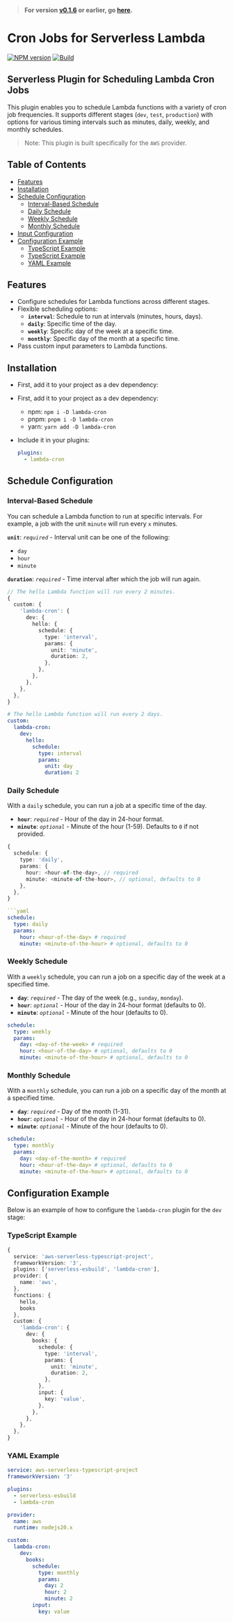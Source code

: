<!-- @format -->

> **For version [v0.1.6](https://github.com/levi-20/lambda-cron/releases/tag/0.1.6) or earlier, go [here](https://github.com/levi-20/lambda-cron/tree/9a19b5391d00ee46e322f37f67573b37ead3f0e7).**

# Cron Jobs for Serverless Lambda

[![NPM version](https://img.shields.io/npm/v/lambda-cron.svg)](https://www.npmjs.com/package/lambda-cron)
[![Build](https://github.com/levi-20/cronify/actions/workflows/ci.yml/badge.svg)](https://github.com/levi-20/cronify/actions/workflows/ci.yml)

## Serverless Plugin for Scheduling Lambda Cron Jobs

This plugin enables you to schedule Lambda functions with a variety of cron job frequencies. It supports different stages (`dev`, `test`, `production`) with options for various timing intervals such as minutes, daily, weekly, and monthly schedules.

> Note: This plugin is built specifically for the `AWS` provider.

## Table of Contents

- [Features](#features)
- [Installation](#installation)
- [Schedule Configuration](#schedule-configuration)
  - [Interval-Based Schedule](#interval-based-schedule)
  - [Daily Schedule](#daily-schedule)
  - [Weekly Schedule](#weekly-schedule)
  - [Monthly Schedule](#monthly-schedule)
- [Input Configuration](#input-configuration)
- [Configuration Example](#configuration-example)
  - [TypeScript Example](#typescript-example)
  - [TypeScript Example](#typescript-example)
  - [YAML Example](#yaml-example)

## Features

- Configure schedules for Lambda functions across different stages.
- Flexible scheduling options:
  - **`interval`**: Schedule to run at intervals (minutes, hours, days).
  - **`daily`**: Specific time of the day.
  - **`weekly`**: Specific day of the week at a specific time.
  - **`monthly`**: Specific day of the month at a specific time.
- Pass custom input parameters to Lambda functions.

## Installation

- First, add it to your project as a dev dependency:
- First, add it to your project as a dev dependency:

  - npm: `npm i -D lambda-cron`
  - pnpm: `pnpm i -D lambda-cron`
  - yarn: `yarn add -D lambda-cron`

- Include it in your plugins:

  ```yaml
  plugins:
    - lambda-cron
  ```

## Schedule Configuration

### Interval-Based Schedule

You can schedule a Lambda function to run at specific intervals. For example, a job with the unit `minute` will run every `x` minutes.

**`unit`**: _`required`_ - Interval unit can be one of the following:

- `day`
- `hour`
- `minute`

**`duration`**: _`required`_ - Time interval after which the job will run again.

```typescript
// The hello Lambda function will run every 2 minutes.
{
  custom: {
    'lambda-cron': {
      dev: {
        hello: {
          schedule: {
            type: 'interval',
            params: {
              unit: 'minute',
              duration: 2,
            },
          },
        },
      },
    },
  },
}
```

```yaml
# The hello Lambda function will run every 2 days.
custom:
  lambda-cron:
    dev:
      hello:
        schedule:
          type: interval
          params:
            unit: day
            duration: 2
```

### Daily Schedule

With a `daily` schedule, you can run a job at a specific time of the day.

- **`hour`**: _`required`_ - Hour of the day in 24-hour format.
- **`minute`**: _`optional`_ - Minute of the hour (1-59). Defaults to `0` if not provided.

```typescript
{
  schedule: {
    type: 'daily',
    params: {
      hour: <hour-of-the-day>, // required
      minute: <minute-of-the-hour>, // optional, defaults to 0
    },
  },
}
```

```yaml
```yaml
schedule:
  type: daily
  params:
    hour: <hour-of-the-day> # required
    minute: <minute-of-the-hour> # optional, defaults to 0
```

### Weekly Schedule

With a `weekly` schedule, you can run a job on a specific day of the week at a specified time.

- **`day`**: _`required`_ - The day of the week (e.g., `sunday`, `monday`).
- **`hour`**: _`optional`_ - Hour of the day in 24-hour format (defaults to 0).
- **`minute`**: _`optional`_ - Minute of the hour (defaults to 0).

```yaml
schedule:
  type: weekly
  params:
    day: <day-of-the-week> # required
    hour: <hour-of-the-day> # optional, defaults to 0
    minute: <minute-of-the-hour> # optional, defaults to 0
```

### Monthly Schedule

With a `monthly` schedule, you can run a job on a specific day of the month at a specified time.

- **`day`**: _`required`_ - Day of the month (1-31).
- **`hour`**: _`optional`_ - Hour of the day in 24-hour format (defaults to 0).
- **`minute`**: _`optional`_ - Minute of the hour (defaults to 0).

```yaml
schedule:
  type: monthly
  params:
    day: <day-of-the-month> # required
    hour: <hour-of-the-day> # optional, defaults to 0
    minute: <minute-of-the-hour> # optional, defaults to 0
```

## Configuration Example

Below is an example of how to configure the `lambda-cron` plugin for the `dev` stage:

### TypeScript Example

```typescript
{
  service: 'aws-serverless-typescript-project',
  frameworkVersion: '3',
  plugins: ['serverless-esbuild', 'lambda-cron'],
  provider: {
    name: 'aws',
  },
  functions: {
    hello,
    books
  },
  custom: {
    'lambda-cron': {
      dev: {
        books: {
          schedule: {
            type: 'interval',
            params: {
              unit: 'minute',
              duration: 2,
            },
          },
          input: {
            key: 'value',
          },
        },
      },
    },
  },
}
```

### YAML Example

```yaml
service: aws-serverless-typescript-project
frameworkVersion: '3'

plugins:
  - serverless-esbuild
  - lambda-cron

provider:
  name: aws
  runtime: nodejs20.x

custom:
  lambda-cron:
    dev:
      books:
        schedule:
          type: monthly
          params:
            day: 2
            hour: 2
            minute: 2
        input:
          key: value
```

